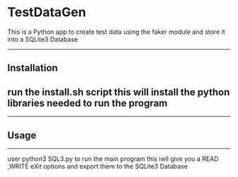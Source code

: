 # TestDataGen
This is a Python app to create test data using the faker module and store it into a SQLite3 Database


---
## Installation
run the install.sh script this will install the python libraries needed to run the program
---

---
## Usage
---

user python3 SQL3.py to run the main program this iwll give you a READ ,WRITE eXit options
and export them to the SQLite3 Database